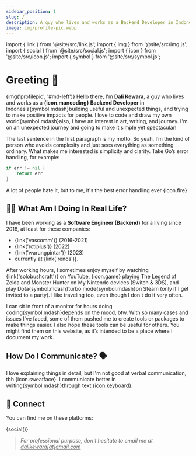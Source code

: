 ```yaml
---
sidebar_position: 1
slug: /
description: A guy who lives and works as a Backend Developer in Indonesia—building useful and unexpected things, and trying to make positive impacts for people
image: img/profile-pic.webp
---
```


import { link } from '@site/src/link.js';
import { img } from '@site/src/img.js';
import { social } from '@site/src/social.js';
import { icon } from '@site/src/icon.js';
import { symbol } from '@site/src/symbol.js';

# Greeting 👋

{img('profilepic', '#md-left')} Hello there, I'm **Dali Kewara**, a guy who lives and works as a **{icon.mancoding} Backend Developer**
in Indonesia{symbol.mdash}building useful and unexpected things, and trying to make positive impacts for people. I love to code and draw
my own world{symbol.mdash}also, I have an interest in art, writing, and journey. I'm on an unexpected journey and going to make it simple yet spectacular!

The last sentence in the first paragraph is my motto. So yeah, I’m the kind of person who avoids complexity and just sees everything as something ordinary.
What makes me interested is simplicity and clarity. Take Go’s error handling, for example:

```go
if err != nil {
    return err
}
```

A lot of people hate it, but to me, it's the best error handling ever {icon.fire}

## 🚵‍♂️ What Am I Doing In Real Life?

I have been working as a **Software Engineer (Backend)** for a living since 2016, at least for these companies:
- {link('vascomm')} (2016-2021)
- {link('rctiplus')} (2022)
- {link('warungpintar')} (2023)
- currently at {link('renos')}.

After working hours, I sometimes enjoy myself by watching {link('solobushcraft')} on YouTube, {icon.game} playing The Legend of Zelda
and Monster Hunter on My Nintendo devices (Switch & 3DS), and play Dota{symbol.mdash}turbo mode{symbol.mdash}on Steam (only if I get invited to a party).
I like traveling too, even though I don't do it very often.

I can sit in front of a monitor for hours doing coding{symbol.mdash}depends on the mood, btw. With so many cases and issues I've faced,
some of them pushed me to create tools or packages to make things easier. I also hope these tools can be useful for others.
You might find them on this website, as it’s intended to be a place where I document my work.

## How Do I Communicate? 🗣

I love explaining things in detail, but I'm not good at verbal communication, tbh {icon.sweatface}. I communicate better in writing{symbol.mdash}through text {icon.keyboard}.

## 🤝 Connect

You can find me on these platforms:

{social()}

> *For professional purpose, don't hesitate to email me at <u>*dalikewara[at]gmail.com*</u>*
